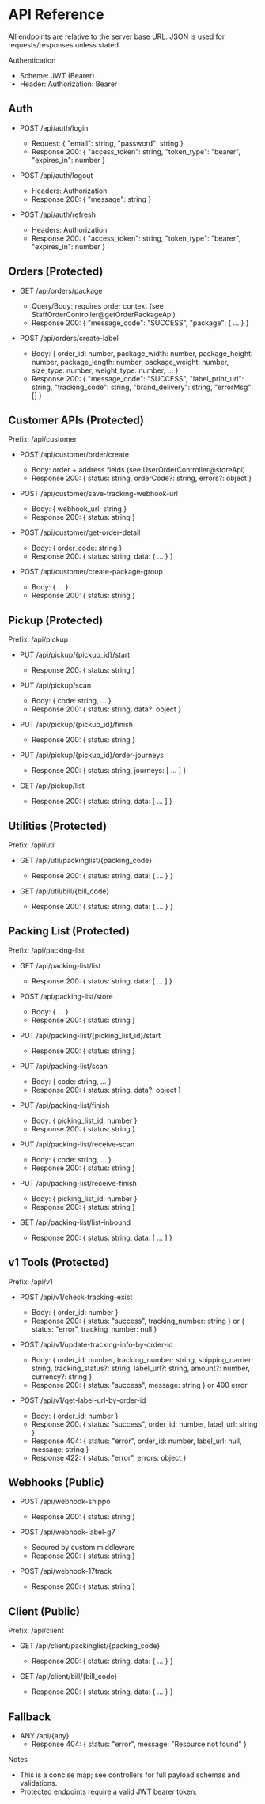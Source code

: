 # API Reference

All endpoints are relative to the server base URL. JSON is used for requests/responses unless stated.

Authentication
- Scheme: JWT (Bearer)
- Header: Authorization: Bearer <token>

## Auth

- POST /api/auth/login
  - Request: { "email": string, "password": string }
  - Response 200: { "access_token": string, "token_type": "bearer", "expires_in": number }

- POST /api/auth/logout
  - Headers: Authorization
  - Response 200: { "message": string }

- POST /api/auth/refresh
  - Headers: Authorization
  - Response 200: { "access_token": string, "token_type": "bearer", "expires_in": number }

## Orders (Protected)

- GET /api/orders/package
  - Query/Body: requires order context (see StaffOrderController@getOrderPackageApi)
  - Response 200: { "message_code": "SUCCESS", "package": { ... } }

- POST /api/orders/create-label
  - Body: { order_id: number, package_width: number, package_height: number, package_length: number, package_weight: number, size_type: number, weight_type: number, ... }
  - Response 200: { "message_code": "SUCCESS", "label_print_url": string, "tracking_code": string, "brand_delivery": string, "errorMsg": [] }

## Customer APIs (Protected)

Prefix: /api/customer

- POST /api/customer/order/create
  - Body: order + address fields (see UserOrderController@storeApi)
  - Response 200: { status: string, orderCode?: string, errors?: object }

- POST /api/customer/save-tracking-webhook-url
  - Body: { webhook_url: string }
  - Response 200: { status: string }

- POST /api/customer/get-order-detail
  - Body: { order_code: string }
  - Response 200: { status: string, data: { ... } }

- POST /api/customer/create-package-group
  - Body: { ... }
  - Response 200: { status: string }

## Pickup (Protected)

Prefix: /api/pickup

- PUT /api/pickup/{pickup_id}/start
  - Response 200: { status: string }

- PUT /api/pickup/scan
  - Body: { code: string, ... }
  - Response 200: { status: string, data?: object }

- PUT /api/pickup/{pickup_id}/finish
  - Response 200: { status: string }

- PUT /api/pickup/{pickup_id}/order-journeys
  - Response 200: { status: string, journeys: [ ... ] }

- GET /api/pickup/list
  - Response 200: { status: string, data: [ ... ] }

## Utilities (Protected)

Prefix: /api/util

- GET /api/util/packinglist/{packing_code}
  - Response 200: { status: string, data: { ... } }

- GET /api/util/bill/{bill_code}
  - Response 200: { status: string, data: { ... } }

## Packing List (Protected)

Prefix: /api/packing-list

- GET /api/packing-list/list
  - Response 200: { status: string, data: [ ... ] }

- POST /api/packing-list/store
  - Body: { ... }
  - Response 200: { status: string }

- PUT /api/packing-list/{picking_list_id}/start
  - Response 200: { status: string }

- PUT /api/packing-list/scan
  - Body: { code: string, ... }
  - Response 200: { status: string, data?: object }

- PUT /api/packing-list/finish
  - Body: { picking_list_id: number }
  - Response 200: { status: string }

- PUT /api/packing-list/receive-scan
  - Body: { code: string, ... }
  - Response 200: { status: string }

- PUT /api/packing-list/receive-finish
  - Body: { picking_list_id: number }
  - Response 200: { status: string }

- GET /api/packing-list/list-inbound
  - Response 200: { status: string, data: [ ... ] }

## v1 Tools (Protected)

Prefix: /api/v1

- POST /api/v1/check-tracking-exist
  - Body: { order_id: number }
  - Response 200: { status: "success", tracking_number: string } or { status: "error", tracking_number: null }

- POST /api/v1/update-tracking-info-by-order-id
  - Body: {
      order_id: number,
      tracking_number: string,
      shipping_carrier: string,
      tracking_status?: string,
      label_url?: string,
      amount?: number,
      currency?: string
    }
  - Response 200: { status: "success", message: string } or 400 error

- POST /api/v1/get-label-url-by-order-id
  - Body: { order_id: number }
  - Response 200: { status: "success", order_id: number, label_url: string }
  - Response 404: { status: "error", order_id: number, label_url: null, message: string }
  - Response 422: { status: "error", errors: object }

## Webhooks (Public)

- POST /api/webhook-shippo
  - Response 200: { status: string }

- POST /api/webhook-label-g7
  - Secured by custom middleware
  - Response 200: { status: string }

- POST /api/webhook-17track
  - Response 200: { status: string }

## Client (Public)

Prefix: /api/client

- GET /api/client/packinglist/{packing_code}
  - Response 200: { status: string, data: { ... } }

- GET /api/client/bill/{bill_code}
  - Response 200: { status: string, data: { ... } }

## Fallback

- ANY /api/{any}
  - Response 404: { status: "error", message: "Resource not found" }

Notes
- This is a concise map; see controllers for full payload schemas and validations.
- Protected endpoints require a valid JWT bearer token.
